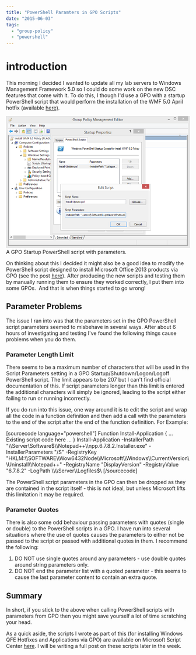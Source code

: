 ```yaml
---
title: "PowerShell Paramters in GPO Scripts"
date: "2015-06-03"
tags:
  - "group-policy"
  - "powershell"
---
```


# introduction

This morning I decided I wanted to update all my lab servers to Windows Management Framework 5.0 so I could do some work on the new DSC features that come with it. To do this, I though I'd use a GPO with a startup PowerShell script that would perform the installation of the WMF 5.0 April hotfix (available [here)](https://www.microsoft.com/en-us/download/details.aspx?id=46889 "Windows Management Framework 5.0 Preview April 2015").

[![A GPO Startup PowerShell script with parameters.](/images/ss_gpo_startuppowershellscriptparametersexample.png?w=660)](/images/ss_gpo_startuppowershellscriptparametersexample.png)
A GPO Startup PowerShell script with parameters.

On thinking about this I decided it might also be a good idea to modify the PowerShell script designed to install Microsoft Office 2013 products via GPO (see the post [here](https://dscottraynsford.wordpress.com/2015/04/06/using-powershell-to-installuninstall-microsoft-office-products-by-group-policy/ "Using PowerShell to Install/Uninstall Microsoft Office Products by Group Policy")). After producing the new scripts and testing them by manually running them to ensure they worked correctly, I put them into some GPOs.  And that is when things started to go wrong!

## Parameter Problems

The issue I ran into was that the parameters set in the GPO PowerShell script parameters seemed to misbehave in several ways. After about 6 hours of investigating and testing I've found the following things cause problems when you do them.

### Parameter Length Limit

There seems to be a maximum number of characters that will be used in the Script Parameters setting in a GPO Startup/Shutdown/Logon/Logoff PowerShell script. The limit appears to be 207 but I can't find official documentation of this. If script parameters longer than this limit is entered the additional characters will simply be ignored, leading to the script either failing to run or running incorrectly.

If you do run into this issue, one way around it is to edit the script and wrap all the code in a function definition and then add a call with the parameters to the end of the script after the end of the function definition. For Example:

\[sourcecode language="powershell"\] Function Install-Application { ... Existing script code here ... } Install-Application -InstallerPath "\\\\Server\\Software$\\Notepad++\\npp.6.7.8.2.Installer.exe" -InstallerParameters "/S" -RegistryKey "HKLM:\\SOFTWARE\\Wow6432Node\\Microsoft\\Windows\\CurrentVersion\\Uninstall\\Notepad++" -RegistryName "DisplayVersion" -RegistryValue "6.7.8.2" -LogPath \\\\Server\\Logfiles$\\ \[/sourcecode\]

The PowerShell script parameters in the GPO can then be dropped as they are contained in the script itself - this is not ideal, but unless Microsoft lifts this limitation it may be required.

### Parameter Quotes

There is also some odd behaviour passing parameters with quotes (single or double) to the PowerShell scripts in a GPO. I have run into several situations where the use of quotes causes the parameters to either not be passed to the script or passed with additional quotes in them. I recommend the following:

1. DO NOT use single quotes around any parameters - use double quotes around string parameters only.
2. DO NOT end the parameter list with a quoted parameter - this seems to cause the last parameter content to contain an extra quote.

## Summary

In short, if you stick to the above when calling PowerShell scripts with parameters from GPO then you might save yourself a lot of time scratching your head.

As a quick aside, the scripts I wrote as part of this (for installing Windows QFE Hotfixes and Applications via GPO) are available on Microsoft Script Center [here](https://gallery.technet.microsoft.com/scriptcenter/PowerShell-to-Install-70009e38 "PowerShell Scripts to Install Application (EXE) or Update (MSU) using GPO"). I will be writing a full post on these scripts later in the week.

